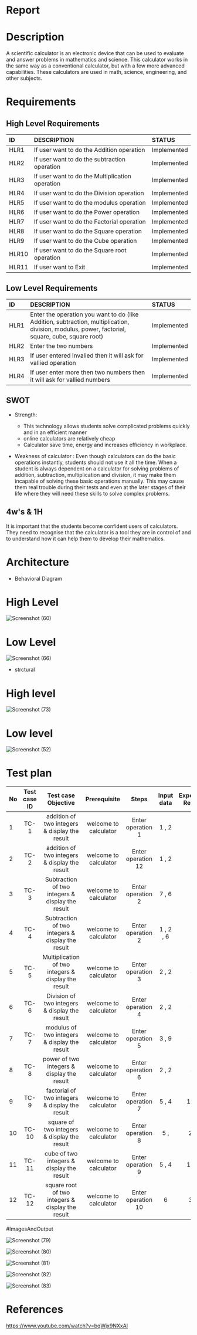 # Report


# Description 
A scientific calculator is an electronic device that can be used to evaluate and answer problems in mathematics and science. This calculator works in the same way as a conventional calculator, but with a few more advanced capabilities. These calculators are used in math, science, engineering, and other subjects.


# Requirements 

## High Level Requirements
|ID   |DESCRIPTION                                    |STATUS     |
|:----|:----------------------------------------------|:----------|
|HLR1 |If user want to do the Addition operation      |Implemented|
|HLR2 |If user want to do the subtraction operation   |Implemented|
|HLR3 |If user want to do the Multiplication operation|Implemented|
|HLR4 |If user want to do the Division operation      |Implemented|
|HLR5 |If user want to do the modulus operation       |Implemented|
|HLR6 |If user want to do the Power operation         |Implemented|
|HLR7 |If user want to do the Factorial operation     |Implemented|
|HLR8 |If user want to do the Square operation        |Implemented|
|HLR9 |If user want to do the Cube operation          |Implemented|
|HLR10|If user want to do the Square root operation   |Implemented|
|HLR11|If user want to Exit                           |Implemented| 

## Low Level Requirements 
|ID  |DESCRIPTION                                                                                                                                    |STATUS     |
|:---|:----------------------------------------------------------------------------------------------------------------------------------------------|:----------|
|HLR1|Enter the operation you want to do (like Addition, subtraction, multiplication, division, modulus, power, factorial, square, cube, square root)|Implemented|
|HLR2|Enter the two numbers                                                                                                                          |Implemented|
|HLR3|If user entered Invalied then it will ask for vallied operation                                                                                |Implemented|               
|HLR4|If user enter more then two numbers then it will ask for vallied numbers                                                                       |Implemented| 


## SWOT

* Strength:
    * This technology allows students solve complicated problems quickly and in an efficient manner
    * online calculators are relatively cheap
    * Calculator save time, energy and increases efficiency in workplace.

* Weakness of calculator :
Even though calculators can do the basic operations instantly, students should not use it all the time. When a student is always dependent on a calculator for solving problems of addition, subtraction, multiplication and division, it may make them incapable of solving these basic operations manually. This may cause them real trouble during their tests and even at the later stages of their life where they will need these skills to solve complex problems.


## 4w's & 1H
It is important that the students become confident users of calculators. They need to recognise that the calculator is a tool they are in control of and to understand how it can help them to develop their mathematics.

# Architecture

* Behavioral Diagram

# High Level


![Screenshot (60)](https://user-images.githubusercontent.com/98865009/153655273-e5a453c8-80a2-4aa2-9658-b7c628f6f195.png)


# Low Level


![Screenshot (66)](https://user-images.githubusercontent.com/98865009/153655690-2870b5ec-5375-4e8d-869f-df3917876fa8.png)



* strctural 

# High level


![Screenshot (73)](https://user-images.githubusercontent.com/98865009/153656084-7721eefe-eae8-45b0-8913-bfc126de25ac.png)



# Low level

![Screenshot (52)](https://user-images.githubusercontent.com/98865009/153656303-cdbdd202-df90-4d84-b0f4-d699afcd22fd.png)


# Test plan 


|No|Test case ID|Test case Objective                                 |Prerequisite         |Steps             |Input data   |Expected Result|Actual Result        |Status|
|:-|:----------:|:--------------------------------------------------:|:-------------------:|:----------------:|:-----------:|:-------------:|:-------------------:|:----:|
|1 |TC-1        |addition of two integers & display the result       |welcome to calculator|Enter operation  1|1  ,     2   |3              |3                    |Pass  |
|2 |TC-2        |addition of two integers & display the result       |welcome to calculator|Enter operation 12|1  ,     2   |3              |enter valid operation|Fail  |   
|3 |TC-3        |Subtraction of two integers & display the result    |welcome to calculator|Enter operation 2 |7  ,     6   |1              |1                    |Pass  |
|4 |TC-4        |Subtraction of two integers & display the result    |welcome to calculator|Enter operation 2 |1 , 2 ,    6 |1              |enter valid number   |Fail  |
|5 |TC-5        |Multiplication of two integers & display the result |welcome to calculator|Enter operation 3 |2  ,    2    |4              |4                    |Pass  |
|6 |TC-6        |Division of two integers & display the result       |welcome to calculator|Enter operation 4 |2  ,    2    |0              |0                    |Pass  |
|7 |TC-7        |modulus of two integers & display the result        |welcome to calculator|Enter operation 5 |3  ,    9    |0              |0                    |Pass  |
|8 |TC-8        |power of two integers & display the result          |welcome to calculator|Enter operation 6 |2  ,    2    |4              |4                    |Pass  |
|9 |TC-9        |factorial of two integers & display the result      |welcome to calculator|Enter operation 7 |5  ,    4    |120            |120                  |Pass  |
|10|TC-10       |square of two integers & display the result         |welcome to calculator|Enter operation 8 |5  ,         |25             |25                   |Pass  |
|11|TC-11       |cube of two integers & display the result           |welcome to calculator|Enter operation 9 |5  ,    4    |125            |25                   |Pass  |
|12|TC-12       |square root of two integers & display the result    |welcome to calculator|Enter operation 10|6            |36             |36                   |Pass  |


#ImagesAndOutput

![Screenshot (79)](https://user-images.githubusercontent.com/98865009/153663434-50114543-4d47-49d5-a0d3-683f8df75ec6.png)

![Screenshot (80)](https://user-images.githubusercontent.com/98865009/153663931-824d9b8b-e5e5-494e-a977-e05f5ae242a3.png)

![Screenshot (81)](https://user-images.githubusercontent.com/98865009/153664075-79afa5c4-4bae-4f03-bde2-7a046db921ff.png)

![Screenshot (82)](https://user-images.githubusercontent.com/98865009/153664229-b419671e-1ac7-438d-b45d-0af504044e89.png)

![Screenshot (83)](https://user-images.githubusercontent.com/98865009/153664393-4307b628-1506-4bfa-9d4f-3a61fa4f0fad.png)

# References
https://www.youtube.com/watch?v=bqWjx9NXxAI
